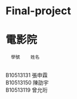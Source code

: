 # Final-project
# 電影院
      學號    姓名
   <br>B10513131 張申霖
   <br>B10513150 陳劭宇
   <br>B10513119 曾允珩
